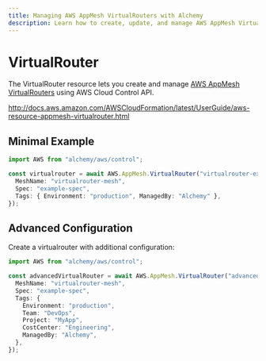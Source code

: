 ```yaml
---
title: Managing AWS AppMesh VirtualRouters with Alchemy
description: Learn how to create, update, and manage AWS AppMesh VirtualRouters using Alchemy Cloud Control.
---
```


# VirtualRouter

The VirtualRouter resource lets you create and manage [AWS AppMesh VirtualRouters](https://docs.aws.amazon.com/appmesh/latest/userguide/) using AWS Cloud Control API.

http://docs.aws.amazon.com/AWSCloudFormation/latest/UserGuide/aws-resource-appmesh-virtualrouter.html

## Minimal Example

```ts
import AWS from "alchemy/aws/control";

const virtualrouter = await AWS.AppMesh.VirtualRouter("virtualrouter-example", {
  MeshName: "virtualrouter-mesh",
  Spec: "example-spec",
  Tags: { Environment: "production", ManagedBy: "Alchemy" },
});
```

## Advanced Configuration

Create a virtualrouter with additional configuration:

```ts
import AWS from "alchemy/aws/control";

const advancedVirtualRouter = await AWS.AppMesh.VirtualRouter("advanced-virtualrouter", {
  MeshName: "virtualrouter-mesh",
  Spec: "example-spec",
  Tags: {
    Environment: "production",
    Team: "DevOps",
    Project: "MyApp",
    CostCenter: "Engineering",
    ManagedBy: "Alchemy",
  },
});
```


